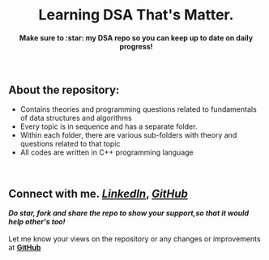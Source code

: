 <h1 align="center">
   Learning DSA That's Matter.  
</h1>
<h4 align="center">Make sure to :star: my DSA repo so you can keep up to date on daily progress!</h4> 
<div align="center"></div>
<br/>

## About the repository:

- Contains theories and programming questions related to fundamentals of data structures and algorithms
- Every topic is in sequence and has a separate folder.
- Within each folder, there are various sub-folders with theory and questions related to that topic
- All codes are written in C++ programming language

<br/>

## Connect with me. ***[LinkedIn](https://www.linkedin.com/in/khush-chaurasia-71b0a4214/)***, ***[GitHub](https://github.com/Khush0031)***

***Do star, fork and share the repo to show your support,so that it would help other's too!***   <br>
 <br>
 Let me know your views on the repository or any changes or improvements at **[GitHub](https://github.com/Khush0031)**


<!-- 
## Want to contribute ?

- If you found any typo / logical error / runtime error or you want to add another topic, feel free to create a pull request.

- **How to create a pull request ?**

  - step 1: &nbsp; Fork this repository
  - step 2: &nbsp; Clone this to your local machine
  - step 3: &nbsp; Make a new branch
  - step 4: &nbsp; Make changes
  - step 5: &nbsp; Push it back to your repo
  - step 6: &nbsp; Click compare and pull request
  - step 7: &nbsp; Click create pull request

- **Are there any rules ?**

  - Nothing strict, just keep the indentation clean
  - Use comments wherever necessary
  - Follow folder and file structure
  - Use appropriate variable names
<br/>
-- >



 
